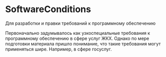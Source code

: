 SoftwareConditions
==================

Для разработки и правки требований к программному обеспечению

Первоначально задумывалось как узкоспециальные требования к программному обеспечению в сфере услуг ЖКХ. Однако по мере подготовки материала пришло понимание, что такие требования могут применяться шире. Например, в сфере госуслуг.
